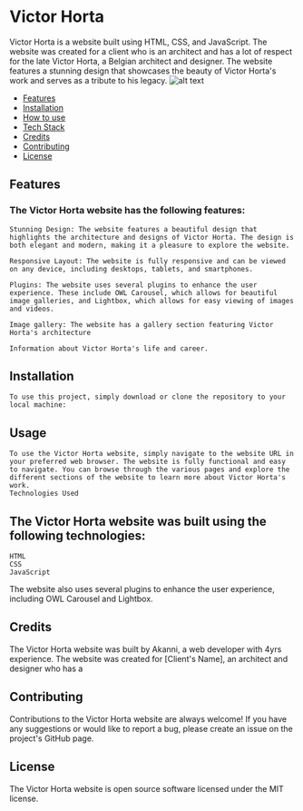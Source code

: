 # Victor Horta
Victor Horta is a website built using HTML, CSS, and JavaScript. The website was created for a client who is an architect and has a lot of respect for the late Victor Horta, a Belgian architect and designer. The website features a stunning design that showcases the beauty of Victor Horta's work and serves as a tribute to his legacy.
![alt text](https://github.com/Harkanni/John-Horta/blob/main/images/PAGE%20SS.png)


- [Features](#features)
- [Installation](#installation)
- [How to use](#installation)
- [Tech Stack](#usage)
- [Credits](#credit)
- [Contributing](#contributing)
- [License](#license)

##	Features

### The Victor Horta website has the following features:

    Stunning Design: The website features a beautiful design that highlights the architecture and designs of Victor Horta. The design is both elegant and modern, making it a pleasure to explore the website.

    Responsive Layout: The website is fully responsive and can be viewed on any device, including desktops, tablets, and smartphones.

    Plugins: The website uses several plugins to enhance the user experience. These include OWL Carousel, which allows for beautiful image galleries, and Lightbox, which allows for easy viewing of images and videos.

    Image gallery: The website has a gallery section featuring Victor Horta's architecture
	
	Information about Victor Horta's life and career.

## Installation

	To use this project, simply download or clone the repository to your local machine:


## Usage

	To use the Victor Horta website, simply navigate to the website URL in your preferred web browser. The website is fully functional and easy to navigate. You can browse through the various pages and explore the different sections of the website to learn more about Victor Horta's work.
	Technologies Used

## The Victor Horta website was built using the following technologies:

    HTML
    CSS
    JavaScript

The website also uses several plugins to enhance the user experience, including OWL Carousel and Lightbox.

##	Credits

The Victor Horta website was built by Akanni, a web developer with 4yrs experience. The website was created for [Client's Name], an architect and designer who has a

##	Contributing

Contributions to the Victor Horta website are always welcome! If you have any suggestions or would like to report a bug, please create an issue on the project's GitHub page.

##	License

The Victor Horta website is open source software licensed under the MIT license.